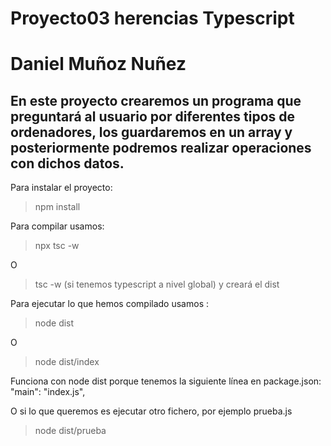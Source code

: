 # Proyecto03 herencias Typescript 
# Daniel Muñoz Nuñez
## En este proyecto crearemos un programa que preguntará al usuario por diferentes tipos de ordenadores, los guardaremos en un array y posteriormente podremos realizar operaciones con dichos datos.

Para instalar el proyecto:
>npm install

Para compilar usamos:
>npx tsc -w

O 

>tsc -w
(si tenemos typescript a nivel global) y creará el dist

Para ejecutar lo que hemos compilado usamos :
>node dist 

O

>node dist/index

Funciona con node dist porque tenemos la siguiente línea en package.json: "main": "index.js",

O si lo que queremos es ejecutar otro fichero, por ejemplo prueba.js

>node dist/prueba
